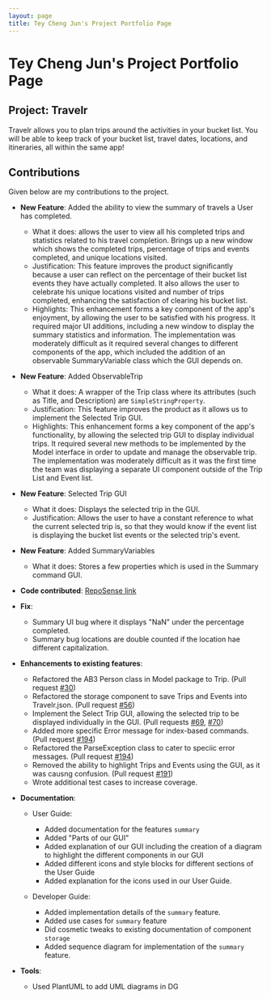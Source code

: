 ```yaml
---
layout: page 
title: Tey Cheng Jun's Project Portfolio Page
---
```


# Tey Cheng Jun's Project Portfolio Page

## Project: Travelr
Travelr allows you to plan trips around the activities in your bucket list. You will be able to keep track of your bucket list, travel dates, locations, and itineraries, all within the same app!

## Contributions

Given below are my contributions to the project.

* **New Feature**: Added the ability to view the summary of travels a User has completed.
  * What it does: allows the user to view all his completed trips and statistics related to his travel completion. Brings up a new window which shows the completed trips, percentage of trips and events completed, and unique locations visited.
  * Justification: This feature improves the product significantly because a user can reflect on the percentage of their bucket list events they have actually completed. It also allows the user to celebrate his unique locations visited and number of trips completed, enhancing the satisfaction of clearing his bucket list.
  * Highlights: This enhancement forms a key component of the app's enjoyment, by allowing the user to be satisfied with his progress. It required major UI additions, including a new window to display the summary statistics and information. The implementation was moderately difficult as it required several changes to different components of the app, which included the addition of an observable SummaryVariable class which the GUI depends on.

* **New Feature**: Added ObservableTrip
  * What it does: A wrapper of the Trip class where its attributes (such as Title, and Description) are `SimpleStringProperty`.
  * Justification: This feature improves the product as it allows us to implement the Selected Trip GUI. 
  * Highlights: This enhancement forms a key component of the app's functionality, by allowing the selected trip GUI to display individual trips. It required several new methods to be implemented by the Model interface in order to update and manage the observable trip. The implementation was moderately difficult as it was the first time the team was displaying a separate UI component outside of the Trip List and Event list.

* **New Feature**: Selected Trip GUI
  * What it does: Displays the selected trip in the GUI.
  * Justification: Allows the user to have a constant reference to what the current selected trip is, so that they would know if the event list is displaying the bucket list events or the selected trip's event.

* **New Feature**: Added SummaryVariables
  * What it does: Stores a few properties which is used in the Summary command GUI.

* **Code contributed**: [RepoSense link](https://nus-cs2103-ay2223s1.github.io/tp-dashboard/?search=cjun1039&breakdown=true)

* **Fix**: 
  * Summary UI bug where it displays "NaN" under the percentage completed.
  * Summary bug locations are double counted if the location hae different capitalization.

* **Enhancements to existing features**:
  * Refactored the AB3 Person class in Model package to Trip. (Pull request [\#30]())
  * Refactored the storage component to save Trips and Events into Travelr.json. (Pull request [\#56]())
  * Implement the Select Trip GUI, allowing the selected trip to be displayed individually in the GUI. (Pull requests [\#69](), [\#70]())
  * Added more specific Error message for index-based commands. (Pull request [\#194]())
  * Refactored the ParseException class to cater to speciic error messages. (Pull request [\#194]())
  * Removed the ability to highlight Trips and Events using the GUI, as it was causng confusion. (Pull request [\#191]())
  * Wrote additional test cases to increase coverage.

* **Documentation**:
  * User Guide:
    * Added documentation for the features `summary`
    * Added "Parts of our GUI"
    * Added explanation of our GUI including the creation of a diagram to highlight the different components in our GUI
    * Added different icons and style blocks for different sections of the User Guide
    * Added explanation for the icons used in our User Guide.

  * Developer Guide:
    * Added implementation details of the `summary` feature.
    * Added use cases for `summary` feature
    * Did cosmetic tweaks to existing documentation of component `storage`
    * Added sequence diagram for implementation of the `summary` feature.

* **Tools**:
  * Used PlantUML to add UML diagrams in DG

